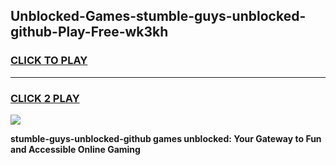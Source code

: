 
## Unblocked-Games-stumble-guys-unblocked-github-Play-Free-wk3kh
<h3>
<a href="https://premium76.site?title=stumble-guys-unblocked-github&ref=23A">CLICK TO PLAY</a></h3>
<hr>

<h3>
<a href="https://premium76.site?title=stumble-guys-unblocked-github&ref=23A">CLICK 2 PLAY</a>
  
</h3>

<a href="https://premium76.site?title=stumble-guys-unblocked-github&ref=23A"><img src="https://clearcache.store/games.png"></a>


**stumble-guys-unblocked-github games unblocked: Your Gateway to Fun and Accessible Online Gaming**
